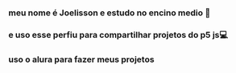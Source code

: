 ### meu nome é Joelisson e estudo no encino medio 📘

### e uso esse perfiu para compartilhar projetos do p5 js💻

### uso o alura para fazer meus projetos
